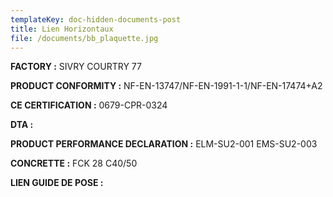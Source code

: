 ```yaml
---
templateKey: doc-hidden-documents-post
title: Lien Horizontaux
file: /documents/bb_plaquette.jpg
---
```

**FACTORY :** SIVRY COURTRY 77

**P﻿RODUCT CONFORMITY :** NF-EN-13747/NF-EN-1991-1-1/NF-EN-17474+A2

**C﻿E CERTIFICATION :** 0679-CPR-0324

**D﻿TA :** [](https://a2cdoc.com/produit/doc-a/)

**P﻿RODUCT PERFORMANCE DECLARATION :** ELM-SU2-001 EMS-SU2-003

**C﻿ONCRETTE :** FCK 28 C40/50

**L﻿IEN GUIDE DE POSE :**